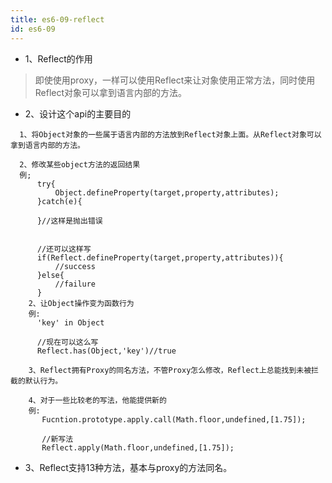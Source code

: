 ```yaml
---
title: es6-09-reflect
id: es6-09
---
```


+ 1、Reflect的作用
> 即使使用proxy，一样可以使用Reflect来让对象使用正常方法，同时使用Reflect对象可以拿到语言内部的方法。

+ 2、设计这个api的主要目的
```
  1、将Object对象的一些属于语言内部的方法放到Reflect对象上面。从Reflect对象可以拿到语言内部的方法。
  
  2、修改某些object方法的返回结果
  例;
      try{
          Object.defineProperty(target,property,attributes);
      }catch(e){
          
      }//这样是抛出错误
      
      
      //还可以这样写
      if(Reflect.defineProperty(target,property,attributes)){
          //success
      }else{
          //failure
      }
    2、让Object操作变为函数行为
    例:
      'key' in Object
      
      //现在可以这么写
      Reflect.has(Object,'key')//true
      
    3、Reflect拥有Proxy的同名方法，不管Proxy怎么修改，Reflect上总能找到未被拦截的默认行为。
    
    4、对于一些比较老的写法，他能提供新的
    例:
       Fucntion.prototype.apply.call(Math.floor,undefined,[1.75]);
       
       //新写法
       Reflect.apply(Math.floor,undefined,[1.75]);

```

+ 3、Reflect支持13种方法，基本与proxy的方法同名。